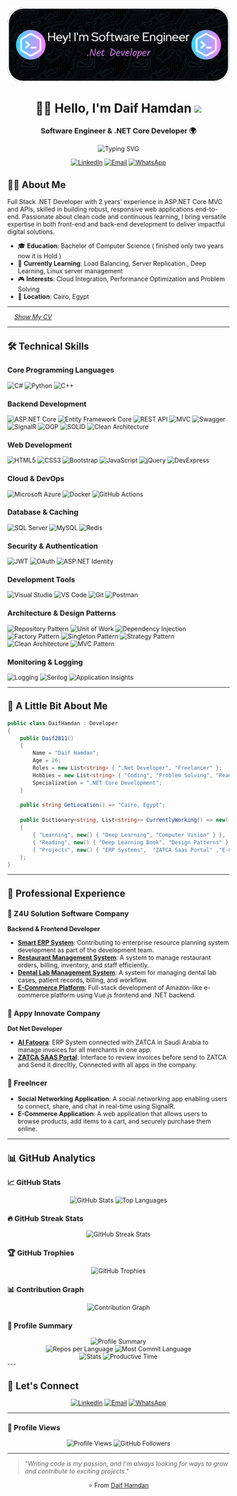 <div align="center"><img src="./github-header-image.png"></div>
<h1 align="center">👨‍💻 Hello, I'm Daif Hamdan <img src="https://media.giphy.com/media/hvRJCLFzcasrR4ia7z/giphy.gif" width="30"></h1>
<h3 align="center">Software Engineer & .NET Core Developer 🌍</h3>
<div align="center">
    <img src="https://readme-typing-svg.herokuapp.com?font=Fira+Code&weight=500&size=22&pause=600&color=58A6FF&center=true&vCenter=true&width=600&lines=🚀+Backend+Developer;💻+.NET+Core+Developer;🧩+Problem+Solver;⚡+Always+Learning+New+Tech" alt="Typing SVG" />

</div>

<p align="center">
  <a href="https://www.linkedin.com/in/DaifHamdan/"><img src="https://img.shields.io/badge/LinkedIn-0077B5?style=for-the-badge&logo=linkedin&logoColor=white" alt="LinkedIn"></a>
  <a href="mailto:di.hamdan55@gmail.com"><img src="https://img.shields.io/badge/Email-D14836?style=for-the-badge&logo=gmail&logoColor=white" alt="Email"></a>
  <a href="https://wa.me/201010164599"><img src="https://img.shields.io/badge/WhatsApp-25D366?style=for-the-badge&logo=whatsapp&logoColor=white" alt="WhatsApp"></a>
</p>

## 👨‍💻 About Me

Full Stack .NET Developer with 2 years’ experience in ASP.NET Core MVC and APIs, skilled in building robust, responsive web applications end-to-end. Passionate about clean code and continuous learning, I bring versatile expertise in both front-end and back-end development to deliver impactful digital solutions.

- 🎓 **Education**: Bachelor of Computer Science  ( finished only two years now it is Hold )
- 🌱 **Currently Learning**: Load Balancing, Server Replication., Deep Learning, Linux server management
- 🎮 **Interests**: Cloud Integration, Performance Optimization and Problem Solving
- 📍 **Location**: Cairo, Egypt

---

&nbsp; &nbsp; *[Show My CV](https://drive.google.com/file/d/1ITe3iua2L2o-611Qxn4SZBK_xACSQm7p/view?usp=sharing)*

---

## 🛠️ Technical Skills

### Core Programming Languages
![C#](https://img.shields.io/badge/C%23-239120?style=for-the-badge&logo=csharp&logoColor=white)
![Python](https://img.shields.io/badge/Python-3776AB?style=for-the-badge&logo=python&logoColor=white)
![C++](https://img.shields.io/badge/C++-00599C?style=for-the-badge&logo=c%2B%2B&logoColor=white)

### Backend Development
![ASP.NET Core](https://img.shields.io/badge/ASP.NET%20Core-0078d4?style=for-the-badge&logo=dotnet&logoColor=white)
![Entity Framework Core](https://img.shields.io/badge/Entity_Framework_Core-68217A?style=for-the-badge&logo=dotnet&logoColor=white)
![REST API](https://img.shields.io/badge/REST%20API-FF6C37?style=for-the-badge&logo=postman&logoColor=white)
![MVC](https://img.shields.io/badge/MVC-512BD4?style=for-the-badge&logo=dotnet&logoColor=white)
![Swagger](https://img.shields.io/badge/Swagger-85EA2D?style=for-the-badge&logo=swagger&logoColor=black)
![SignalR](https://img.shields.io/badge/SignalR-FF6600?style=for-the-badge&logo=signalr&logoColor=white)
![OOP](https://img.shields.io/badge/OOP_Principles-004482?style=for-the-badge)
![SOLID](https://img.shields.io/badge/SOLID_Principles-4B0082?style=for-the-badge)
![Clean Architecture](https://img.shields.io/badge/Clean_Architecture-5C2D91?style=for-the-badge)

### Web Development
![HTML5](https://img.shields.io/badge/HTML5-E34F26?style=for-the-badge&logo=html5&logoColor=white)
![CSS3](https://img.shields.io/badge/CSS3-1572B6?style=for-the-badge&logo=css3&logoColor=white)
![Bootstrap](https://img.shields.io/badge/Bootstrap-7952B3?style=for-the-badge&logo=bootstrap&logoColor=white)
![JavaScript](https://img.shields.io/badge/JavaScript-F7DF1E?style=for-the-badge&logo=javascript&logoColor=black)
![jQuery](https://img.shields.io/badge/jQuery-0769AD?style=for-the-badge&logo=jquery&logoColor=white)
![DevExpress](https://img.shields.io/badge/DevExpress-FF7200?style=for-the-badge)

### Cloud & DevOps
![Microsoft Azure](https://img.shields.io/badge/Microsoft%20Azure-0078D4?style=for-the-badge&logo=microsoft-azure&logoColor=white)
![Docker](https://img.shields.io/badge/Docker-2496ED?style=for-the-badge&logo=docker&logoColor=white)
![GitHub Actions](https://img.shields.io/badge/GitHub%20Actions-2088FF?style=for-the-badge&logo=github-actions&logoColor=white)

### Database & Caching
![SQL Server](https://img.shields.io/badge/SQL%20Server-CC2927?style=for-the-badge&logo=microsoft%20sql%20server&logoColor=white)
![MySQL](https://img.shields.io/badge/MySQL-4479A1?style=for-the-badge&logo=mysql&logoColor=white)
![Redis](https://img.shields.io/badge/Redis-DC382D?style=for-the-badge&logo=redis&logoColor=white)
  
### Security & Authentication
![JWT](https://img.shields.io/badge/JWT-000000?style=for-the-badge&logo=json-web-tokens&logoColor=white)
![OAuth](https://img.shields.io/badge/OAuth-4285F4?style=for-the-badge&logo=oauth&logoColor=white)
![ASP.NET Identity](https://img.shields.io/badge/ASP.NET_Identity-512BD4?style=for-the-badge&logo=dotnet&logoColor=white)

### Development Tools
![Visual Studio](https://img.shields.io/badge/Visual%20Studio-5C2D91?style=for-the-badge&logo=visual-studio&logoColor=white)
![VS Code](https://img.shields.io/badge/VS%20Code-007ACC?style=for-the-badge&logo=visual-studio-code&logoColor=white)
![Git](https://img.shields.io/badge/Git-F05032?style=for-the-badge&logo=git&logoColor=white)
![Postman](https://img.shields.io/badge/Postman-FF6C37?style=for-the-badge&logo=postman&logoColor=white)

### Architecture & Design Patterns
![Repository Pattern](https://img.shields.io/badge/Repository%20Pattern-4285F4?style=for-the-badge)
![Unit of Work](https://img.shields.io/badge/Unit%20of%20Work-FF6B6B?style=for-the-badge)
![Dependency Injection](https://img.shields.io/badge/Dependency%20Injection-4ECDC4?style=for-the-badge)
![Factory Pattern](https://img.shields.io/badge/Factory%20Pattern-45B7D1?style=for-the-badge)
![Singleton Pattern](https://img.shields.io/badge/Singleton%20Pattern-96CEB4?style=for-the-badge)
![Strategy Pattern](https://img.shields.io/badge/Strategy%20Pattern-FECA57?style=for-the-badge)
![Clean Architecture](https://img.shields.io/badge/Clean%20Architecture-C44569?style=for-the-badge)
![MVC Pattern](https://img.shields.io/badge/MVC%20Pattern-F8B500?style=for-the-badge)
<!--
![Observer Pattern](https://img.shields.io/badge/Observer%20Pattern-FF9FF3?style=for-the-badge)
![Builder Pattern](https://img.shields.io/badge/Builder%20Pattern-54A0FF?style=for-the-badge)
![Adapter Pattern](https://img.shields.io/badge/Adapter%20Pattern-5F27CD?style=for-the-badge)
![Command Pattern](https://img.shields.io/badge/Command%20Pattern-00D2D3?style=for-the-badge)
-->

### Monitoring & Logging
![Logging](https://img.shields.io/badge/Logging-607D8B?style=for-the-badge&logo=logstash&logoColor=white)
![Serilog](https://img.shields.io/badge/Serilog-3C3C3C?style=for-the-badge)
![Application Insights](https://img.shields.io/badge/Application%20Insights-0078D4?style=for-the-badge&logo=microsoft-azure&logoColor=white)

---
## 🧐 A Little Bit About Me

```csharp
public class DaifHamdan : Developer
{
    public Daif2811()
    {
        Name = "Daif Hamdan";
        Age = 26;
        Roles = new List<string> { ".Net Developer", "Freelancer" };
        Hobbies = new List<string> { "Coding", "Problem Solving", "Reading" };
        Specialization = ".NET Core Development";
    }

    public string GetLocation() => "Cairo, Egypt";

    public Dictionary<string, List<string>> CurrentlyWorking() => new()
    {
        { "Learning", new() { "Deep Learning", "Computer Vision" } },
        { "Reading", new() { "Deep Learning Book", "Design Patterns" } },
        { "Projects", new() { "ERP Systems",  "ZATCA Saas Portal" ,"E-Commerce Platforms", "Restaurant Management System",} }
    };
}
```

---

## 💼 Professional Experience

### 🏢 Z4U Solution Software Company
**Backend & Frontend Developer**
- [**Smart ERP System**](https://erp.z4u-solutions.com): Contributing to enterprise resource planning system development as part of the development team.
- [**Restaurant Management System**](http://2.58.80.186:8112): A system to manage restaurant orders, billing, inventory, and staff efficiently.
- [**Dental Lab Management System**](http://2.58.80.186:8113): A system for managing dental lab cases, patient records, billing, and workflow.
- [**E-Commerce Platform**](https://rahaall.com): Full-stack development of Amazon-like e-commerce platform using Vue.js frontend and .NET backend.



### 🏢 Appy Innovate Company
**Dot Net Developer**
- [**Al Fatoora**](https://alfatoora.com): ERP System connected with ZATCA in Saudi Arabia to manage invoices for all merchants in one app.
- [**ZATCA SAAS Portal**](http://zatcalink.appysubscription.com/): Interface to review invoices before send to ZATCA and Send it direcltly, Connected with all apps in the company.

### 👥 Freelncer
- **Social Networking Application**: A social networking app enabling users to connect, share, and chat in real-time using SignalR.
- **E-Commerce Application**: A web application that allows users to browse products, add items to a cart, and securely purchase them online.


---

## 📊 GitHub Analytics

### 📈 GitHub Stats
<div align="center">
  <img src="https://github-readme-stats.vercel.app/api?username=Daif2811&show_icons=true&theme=gotham&hide_border=true&count_private=true&include_all_commits=true" alt="GitHub Stats" height="165">
  <img src="https://github-readme-stats.vercel.app/api/top-langs/?username=Daif2811&layout=compact&theme=gotham&hide_border=true&langs_count=10&exclude_repo=repo1,repo2" alt="Top Languages" height="165">
</div>

### 🔥 GitHub Streak Stats
<div align="center">
  <img src="https://streak-stats.demolab.com/?user=Daif2811&theme=gotham&hide_border=true&date_format=M%20j%5B%2C%20Y%5D" alt="GitHub Streak Stats">
</div>

### 🏆 GitHub Trophies
<div align="center">
  <img src="https://github-profile-trophy.vercel.app/?username=Daif2811&theme=onedark&no-frame=true&no-bg=true&row=2&column=3" alt="GitHub Trophies">
</div>

### 📊 Contribution Graph
<div align="center">
  <img src="https://github-readme-activity-graph.vercel.app/graph?username=Daif2811&theme=gotham&hide_border=true&bg_color=0D1117&color=58A6FF&line=58A6FF&point=FFFFFF" alt="Contribution Graph">
</div>

### 🎯 Profile Summary
<div align="center">
  <img src="https://github-profile-summary-cards.vercel.app/api/cards/profile-details?username=Daif2811&theme=gotham" alt="Profile Summary">
</div>

<div align="center">
  <img src="https://github-profile-summary-cards.vercel.app/api/cards/repos-per-language?username=Daif2811&theme=gotham" alt="Repos per Language" height="180">
  <img src="https://github-profile-summary-cards.vercel.app/api/cards/most-commit-language?username=Daif2811&theme=gotham" alt="Most Commit Language" height="180">
</div>

<div align="center">
  <img src="https://github-profile-summary-cards.vercel.app/api/cards/stats?username=Daif2811&theme=gotham" alt="Stats" height="180">
  <img src="https://github-profile-summary-cards.vercel.app/api/cards/productive-time?username=Daif2811&theme=gotham&utcOffset=2" alt="Productive Time" height="180">
</div>
---

## 🤝 Let's Connect

<div align="center">
  
[![LinkedIn](https://img.shields.io/badge/LinkedIn-Connect-0077B5?style=for-the-badge&logo=linkedin&logoColor=white)](https://www.linkedin.com/in/DaifHamdan/)
[![Email](https://img.shields.io/badge/Email-Contact-D14836?style=for-the-badge&logo=gmail&logoColor=white)](mailto:di.hamdan55@gmail.com)
[![WhatsApp](https://img.shields.io/badge/WhatsApp-Chat-25D366?style=for-the-badge&logo=whatsapp&logoColor=white)](https://wa.me/201010164599)

</div>

---


### 👀 Profile Views
<div align="center">
  <img src="https://komarev.com/ghpvc/?username=Daif2811&label=Profile%20views&color=0e75b6&style=for-the-badge" alt="Profile Views">
  <img src="https://img.shields.io/github/followers/Daif2811?label=Followers&style=for-the-badge&color=blue" alt="GitHub Followers">
</div>

---

> *"Writing code is my passion, and I'm always looking for ways to grow and contribute to exciting projects."*
<p align="center">
    ⭐️ From <a href="https://github.com/Daif2811/">Daif Hamdan</a>
</p>




